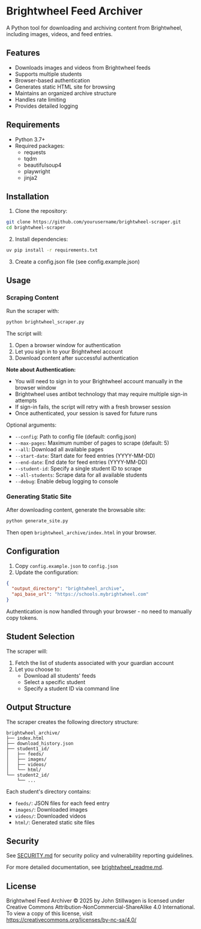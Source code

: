 # Brightwheel Feed Archiver

A Python tool for downloading and archiving content from Brightwheel, including images, videos, and feed entries.

## Features

- Downloads images and videos from Brightwheel feeds
- Supports multiple students
- Browser-based authentication
- Generates static HTML site for browsing
- Maintains an organized archive structure
- Handles rate limiting
- Provides detailed logging

## Requirements

- Python 3.7+
- Required packages:
  - requests
  - tqdm
  - beautifulsoup4
  - playwright
  - jinja2

## Installation

1. Clone the repository:
```bash
git clone https://github.com/yourusername/brightwheel-scraper.git
cd brightwheel-scraper
```

2. Install dependencies:
```bash
uv pip install -r requirements.txt
```

3. Create a config.json file (see config.example.json)

## Usage

### Scraping Content

Run the scraper with:
```bash
python brightwheel_scraper.py
```

The script will:
1. Open a browser window for authentication
2. Let you sign in to your Brightwheel account
3. Download content after successful authentication

**Note about Authentication:**
- You will need to sign in to your Brightwheel account manually in the browser window
- Brightwheel uses antibot technology that may require multiple sign-in attempts
- If sign-in fails, the script will retry with a fresh browser session
- Once authenticated, your session is saved for future runs

Optional arguments:
- `--config`: Path to config file (default: config.json)
- `--max-pages`: Maximum number of pages to scrape (default: 5)
- `--all`: Download all available pages
- `--start-date`: Start date for feed entries (YYYY-MM-DD)
- `--end-date`: End date for feed entries (YYYY-MM-DD)
- `--student-id`: Specify a single student ID to scrape
- `--all-students`: Scrape data for all available students
- `--debug`: Enable debug logging to console

### Generating Static Site

After downloading content, generate the browsable site:
```bash
python generate_site.py
```

Then open `brightwheel_archive/index.html` in your browser.

## Configuration

1. Copy `config.example.json` to `config.json`
2. Update the configuration:
```json
{
  "output_directory": "brightwheel_archive",
  "api_base_url": "https://schools.mybrightwheel.com"
}
```

Authentication is now handled through your browser - no need to manually copy tokens.

## Student Selection

The scraper will:
1. Fetch the list of students associated with your guardian account
2. Let you choose to:
   - Download all students' feeds
   - Select a specific student
   - Specify a student ID via command line

## Output Structure

The scraper creates the following directory structure:
```
brightwheel_archive/
├── index.html
├── download_history.json
├── student1_id/
│   ├── feeds/
│   ├── images/
│   ├── videos/
│   └── html/
└── student2_id/
    └── ...
```

Each student's directory contains:
- `feeds/`: JSON files for each feed entry
- `images/`: Downloaded images
- `videos/`: Downloaded videos
- `html/`: Generated static site files

## Security

See [SECURITY.md](SECURITY.md) for security policy and vulnerability reporting guidelines.

For more detailed documentation, see [brightwheel_readme.md](brightwheel_readme.md).

## License

Brightwheel Feed Archiver © 2025 by John Stillwagen is licensed under Creative Commons Attribution-NonCommercial-ShareAlike 4.0 International. To view a copy of this license, visit https://creativecommons.org/licenses/by-nc-sa/4.0/